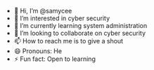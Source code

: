 - 👋 Hi, I’m @samycee
- 👀 I’m interested in cyber security
- 🌱 I’m currently learning system administration
- 💞️ I’m looking to collaborate on cyber security
- 📫 How to reach me is to give a shout
- 😄 Pronouns: He
- ⚡ Fun fact: Open to learning

<!---
samycee/samycee is a ✨ special ✨ repository because its `README.md` (this file) appears on your GitHub profile.
You can click the Preview link to take a look at your changes.
--->
